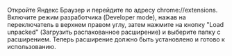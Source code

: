 Откройте Яндекс Браузер и перейдите 
по адресу chrome://extensions. Включите режим разработчика (Developer mode), нажав на переключатель в верхнем правом углу, затем нажмите на кнопку "Load unpacked" (Загрузить распакованное расширение) и выберите папку с расширением. Теперь расширение должно быть установлено и готово к использованию.